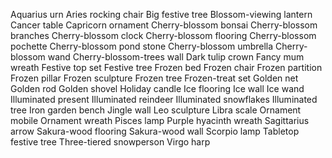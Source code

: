 Aquarius urn
Aries rocking chair
Big festive tree
Blossom-viewing lantern
Cancer table
Capricorn ornament
Cherry-blossom bonsai
Cherry-blossom branches
Cherry-blossom clock
Cherry-blossom flooring
Cherry-blossom pochette
Cherry-blossom pond stone
Cherry-blossom umbrella
Cherry-blossom wand
Cherry-blossom-trees wall
Dark tulip crown
Fancy mum wreath
Festive top set
Festive tree
Frozen bed
Frozen chair
Frozen partition
Frozen pillar
Frozen sculpture
Frozen tree
Frozen-treat set
Golden net
Golden rod
Golden shovel
Holiday candle
Ice flooring
Ice wall
Ice wand
Illuminated present
Illuminated reindeer
Illuminated snowflakes
Illuminated tree
Iron garden bench
Jingle wall
Leo sculpture
Libra scale
Ornament mobile
Ornament wreath
Pisces lamp
Purple hyacinth wreath
Sagittarius arrow
Sakura-wood flooring
Sakura-wood wall
Scorpio lamp
Tabletop festive tree
Three-tiered snowperson
Virgo harp
